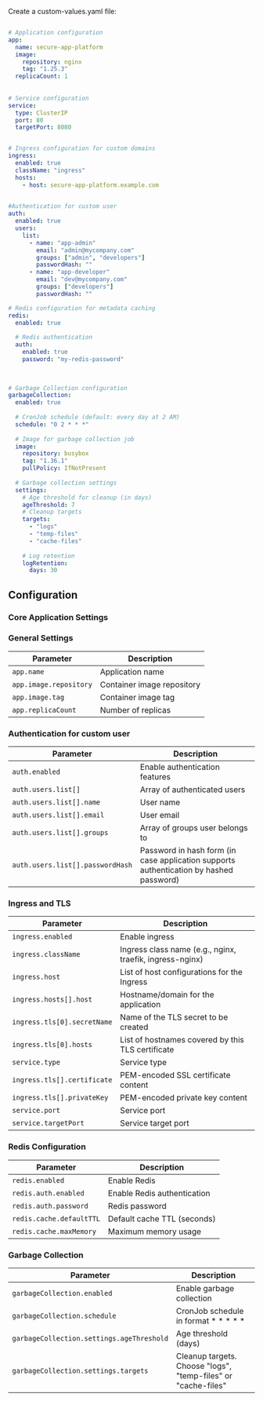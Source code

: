 
Create a custom-values.yaml file:
```yaml

# Application configuration
app:
  name: secure-app-platform
  image:
    repository: nginx
    tag: "1.25.3"
  replicaCount: 1
  
  
# Service configuration
service:
  type: ClusterIP
  port: 80
  targetPort: 8080


# Ingress configuration for custom domains
ingress:
  enabled: true
  className: "ingress"
  hosts:
    - host: secure-app-platform.example.com
   

#Authentication for custom user
auth:
  enabled: true
  users:
    list:
      - name: "app-admin"
        email: "admin@mycompany.com"
        groups: ["admin", "developers"]
        passwordHash: ""
      - name: "app-developer"
        email: "dev@mycompany.com"
        groups: ["developers"]
        passwordHash: ""

# Redis configuration for metadata caching
redis:
  enabled: true
  
  # Redis authentication
  auth:
    enabled: true
    password: "my-redis-password"
  
  

# Garbage Collection configuration
garbageCollection:
  enabled: true
  
  # CronJob schedule (default: every day at 2 AM)
  schedule: "0 2 * * *"
  
  # Image for garbage collection job
  image:
    repository: busybox
    tag: "1.36.1"
    pullPolicy: IfNotPresent
  
  # Garbage collection settings
  settings:
    # Age threshold for cleanup (in days)
    ageThreshold: 7
    # Cleanup targets
    targets:
      - "logs"
      - "temp-files"
      - "cache-files"
    
    # Log retention
    logRetention:
      days: 30
```
  


## Configuration

### Core Application Settings

### General Settings

| Parameter                   | Description                   |
|-----------------------------|-------------------------------|
| `app.name`                  | Application name              |
| `app.image.repository`      | Container image repository    |
| `app.image.tag`             | Container image tag           |
| `app.replicaCount`          | Number of replicas            |

### Authentication for custom user

| Parameter                       | Description                 |
|---------------------------------|-----------------------------|
| `auth.enabled`                  | Enable authentication features |
| `auth.users.list[]`    | Array of authenticated users      |
| `auth.users.list[].name`    | User name      |
| `auth.users.list[].email`    | User email      |
| `auth.users.list[].groups`    | Array of groups user belongs to      |
| `auth.users.list[].passwordHash`    | Password in hash form (in case application supports authentication by hashed password)      |


### Ingress and TLS

| Parameter                 | Description       |
|---------------------------|-------------------|
| `ingress.enabled`         | Enable ingress    |
| `ingress.className`       | Ingress class name (e.g., nginx, traefik, ingress-nginx)|
| `ingress.host`   | List of host configurations for the Ingress          |
| `ingress.hosts[].host`   | Hostname/domain for the application          |
| `ingress.tls[0].secretName`   | Name of the TLS secret to be created	          |
| `ingress.tls[0].hosts`   | List of hostnames covered by this TLS certificate |   
| `service.type`            | Service type      |
| `ingress.tls[].certificate` | PEM-encoded SSL certificate content	|
| `ingress.tls[].privateKey`	| PEM-encoded private key content |
| `service.port`            | Service port      |
| `service.targetPort`      | Service target port |

### Redis Configuration

| Parameter                    | Description                  |
|------------------------------|------------------------------|
| `redis.enabled`              | Enable Redis                 |
| `redis.auth.enabled`         | Enable Redis authentication  |
| `redis.auth.password`        | Redis password               |
| `redis.cache.defaultTTL`     | Default cache TTL (seconds)  |
| `redis.cache.maxMemory`      | Maximum memory usage         |

### Garbage Collection

| Parameter                              | Description                 |  
|----------------------------------------|-----------------------------|
| `garbageCollection.enabled`            | Enable garbage collection   |
| `garbageCollection.schedule`           | CronJob schedule in format * * * * *  |
| `garbageCollection.settings.ageThreshold` | Age threshold (days)     | 
| `garbageCollection.settings.targets`     | Cleanup targets. Choose "logs", "temp-files" or "cache-files"          | 


